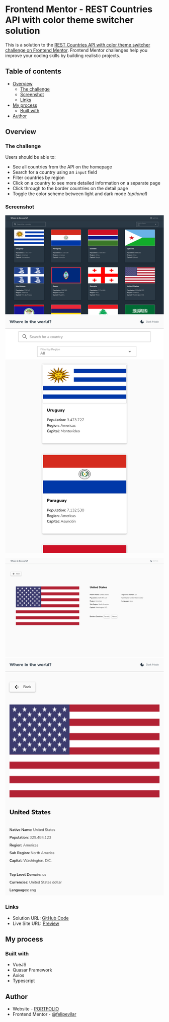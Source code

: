 # Frontend Mentor - REST Countries API with color theme switcher solution

This is a solution to the [REST Countries API with color theme switcher challenge on Frontend Mentor](https://www.frontendmentor.io/challenges/rest-countries-api-with-color-theme-switcher-5cacc469fec04111f7b848ca). Frontend Mentor challenges help you improve your coding skills by building realistic projects. 

## Table of contents

- [Overview](#overview)
  - [The challenge](#the-challenge)
  - [Screenshot](#screenshot)
  - [Links](#links)
- [My process](#my-process)
  - [Built with](#built-with)
- [Author](#author)

## Overview

### The challenge

Users should be able to:

- See all countries from the API on the homepage
- Search for a country using an `input` field
- Filter countries by region
- Click on a country to see more detailed information on a separate page
- Click through to the border countries on the detail page
- Toggle the color scheme between light and dark mode *(optional)*

### Screenshot

![Index Dark Mode](./src/assets/screenshots/ss-index-desktop-dark.png)
![Index Light Mode](./src/assets/screenshots/ss-index-mobile-light.png)

![Index Light Mode](./src/assets/screenshots/ss-details-desktop-light.png)
![Index Dark Mode](./src/assets/screenshots/ss-details-mobile-dark.png)

### Links

- Solution URL: [GitHub Code](https://github.com/felipevilar/countries-rest)
- Live Site URL: [Preview](https://sprightly-youtiao-ef0c63.netlify.app/)

## My process

### Built with

- VueJS
- Quasar Framework
- Axios
- Typescript

## Author

- Website - [PORTFOLIO](https://felipevilar.github.io/felipe-portfolio/)
- Frontend Mentor - [@felipevilar](https://www.frontendmentor.io/profile/felipevilar)